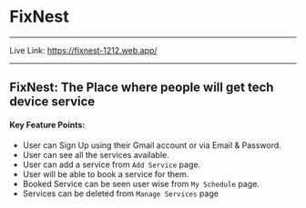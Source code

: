 # FixNest

---

Live Link: https://fixnest-1212.web.app/

---

## FixNest: The Place where people will get tech device service

#### Key Feature Points:

-   User can Sign Up using their Gmail account or via Email & Password.
-   User can see all the services available.
-   User can add a service from `Add Service` page.
-   User will be able to book a service for them.
-   Booked Service can be seen user wise from `My Schedule` page.
-   Services can be deleted from `Manage Services` page
